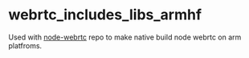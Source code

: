 # webrtc_includes_libs_armhf

Used with [node-webrtc](https://github.com/Oaken-Innovations/node-webrtc.git) 
repo to make native build node webrtc on arm platfroms.
